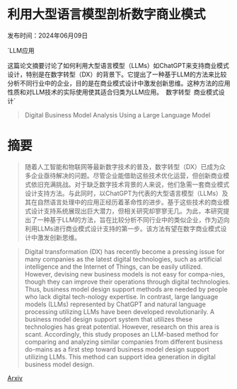 # 利用大型语言模型剖析数字商业模式

发布时间：2024年06月09日

`LLM应用

这篇论文摘要讨论了如何利用大型语言模型（LLMs）如ChatGPT来支持商业模式设计，特别是在数字转型（DX）的背景下。它提出了一种基于LLM的方法来比较分析不同行业中的企业，目的是在商业模式设计中激发创新思维。这种方法的应用性质和对LLM技术的实际使用使其适合归类为LLM应用。` `数字转型` `商业模式设计`

> Digital Business Model Analysis Using a Large Language Model

# 摘要

> 随着人工智能和物联网等最新数字技术的普及，数字转型（DX）已成为众多企业亟待解决的问题。尽管企业能借助这些技术优化运营，但创新商业模式依旧充满挑战。对于缺乏数字技术背景的人来说，他们急需一套商业模式设计支持方法。与此同时，以ChatGPT为代表的大型语言模型（LLMs）及其在自然语言处理中的应用正经历着革命性的进步。基于这些技术的商业模式设计支持系统展现出巨大潜力，但相关研究却寥寥无几。为此，本研究提出了一种基于LLM的方法，旨在比较分析不同行业中的类似企业，作为迈向利用LLMs进行商业模式设计支持的第一步。该方法有望在数字商业模式设计中激发创新思维。

> Digital transformation (DX) has recently become a pressing issue for many companies as the latest digital technologies, such as artificial intelligence and the Internet of Things, can be easily utilized. However, devising new business models is not easy for compa-nies, though they can improve their operations through digital technologies. Thus, business model design support methods are needed by people who lack digital tech-nology expertise. In contrast, large language models (LLMs) represented by ChatGPT and natural language processing utilizing LLMs have been developed revolutionarily. A business model design support system that utilizes these technologies has great potential. However, research on this area is scant. Accordingly, this study proposes an LLM-based method for comparing and analyzing similar companies from different business do-mains as a first step toward business model design support utilizing LLMs. This method can support idea generation in digital business model design.

[Arxiv](https://arxiv.org/abs/2406.05741)